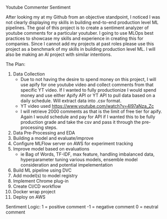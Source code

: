 Youtube Commenter Sentiment

After looking my at my Github from an objective standpoint, I noticed I was not clearly displaying my skills in building end-to-end production level ML pipelines. The goal of this project is to create a sentiment analyzer of youtube comments for a particular youtuber. I going to use MLOps best practices to showcase my skills and experience in creating this for companies. Since I cannot add my projects at past roles please use this project as a benchmark of my skills in building production level ML. I will also be making an AI project with similar intentions.

The Plan:
1. Data Collection
    - Due to not having the desire to spend money on this project, I will use apify for one youtube video and collect comments from that specific YT video. If I wanted to fully productionize I would spend money and use either Apify API or YT API to pull data based on a daily schedule. Will extract data into .csv format.
    - YT video used https://www.youtube.com/watch?v=4l97aNza_Zc 
    - I will retrieve 2000 comments as that is the limit of free tier for apify. Again I would schedule and pay for API if I wanted this to be fully production grade and take the csv and pass it through the pre-processing steps.
2. Data Pre-Processing and EDA
3. Building a model and evaluate/improve
4. Configure MLFlow server on AWS for experiment tracking
5. Improve model based on evaluations 
    - ie Bag of Words, TF-IDF, max feature, handling imbalanced data, hyperparameter tuning various models, ensemble model consideration and potential impelementation
6. Build ML pipeline using DVC
7. Add model(s) to model registry
8. Implement Chrome plug-in
9. Create CI/CD workflow
10. Docker wrap project
11. Deploy on AWS


Sentiment Logic:
1 = positive comment
-1 = negative comment
0 = neutral comment

